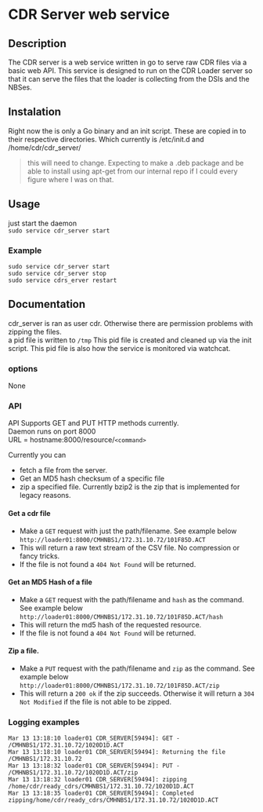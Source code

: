 
# CDR Server web service

## Description
The CDR server is a web service written in go to serve raw CDR files via a basic web API.
This service is designed to run on the CDR Loader server so that it can serve the files that the loader is collecting from the DSIs and the NBSes.

## Instalation
Right now the is only a Go binary and an init script. These are copied in to their respective directories. Which currently is /etc/init.d and /home/cdr/cdr_server/
> this will need to change. Expecting to make a .deb package and be able to install using apt-get from our internal repo if I could every figure where I was on that. 

## Usage  
just start the daemon  
`sudo service cdr_server start`

### Example  
`sudo service cdr_server start`  
`sudo service cdr_server stop`  
`sudo service cdrs_erver restart`  

## Documentation
cdr_server is ran as user cdr. Otherwise there are permission problems with zipping the files.  
a pid file is written to `/tmp` This pid file is created and cleaned up via the init script. This pid file is also how the service is monitored via watchcat. 

### options
None

### API
API Supports GET and PUT HTTP methods currently.  
Daemon runs on port 8000  
URL = hostname:8000/resource/`<command>` 

Currently you can 
- fetch a file from the server. 
- Get an MD5 hash checksum of a specific file 
-  zip a specified file. Currently bzip2 is the zip that is implemented for legacy reasons.

#### Get a cdr file
- Make a `GET` request with  just the path/filename. See example below
		`http://loader01:8000/CMHNBS1/172.31.10.72/101F85D.ACT`
- This will return a raw text stream of the CSV file. No compression or fancy tricks.
-  If the file is not found a `404 Not Found` will be returned. 
	
#### Get an MD5 Hash of a file
- Make a `GET` request with the path/filename and `hash` as the command. See example below
		`http://loader01:8000/CMHNBS1/172.31.10.72/101F85D.ACT/hash`
- This will return the md5 hash of the requested resource.
- If the file is not found a `404 Not Found` will be returned. 

#### Zip a file.
- Make a `PUT` request with the path/filename and `zip` as the command. See example below
		`http://loader01:8000/CMHNBS1/172.31.10.72/101F85D.ACT/zip`
- This will return a `200 ok` if the zip succeeds. Otherwise it will return a `304 Not Modified` if the file is not able to be zipped. 

### Logging examples
```
Mar 13 13:18:10 loader01 CDR_SERVER[59494]: GET - /CMHNBS1/172.31.10.72/1020D1D.ACT
Mar 13 13:18:10 loader01 CDR_SERVER[59494]: Returning the file /CMHNBS1/172.31.10.72
Mar 13 13:18:32 loader01 CDR_SERVER[59494]: PUT - /CMHNBS1/172.31.10.72/1020D1D.ACT/zip
Mar 13 13:18:32 loader01 CDR_SERVER[59494]: zipping /home/cdr/ready_cdrs/CMHNBS1/172.31.10.72/1020D1D.ACT
Mar 13 13:18:35 loader01 CDR_SERVER[59494]: Completed zipping/home/cdr/ready_cdrs/CMHNBS1/172.31.10.72/1020D1D.ACT
```



